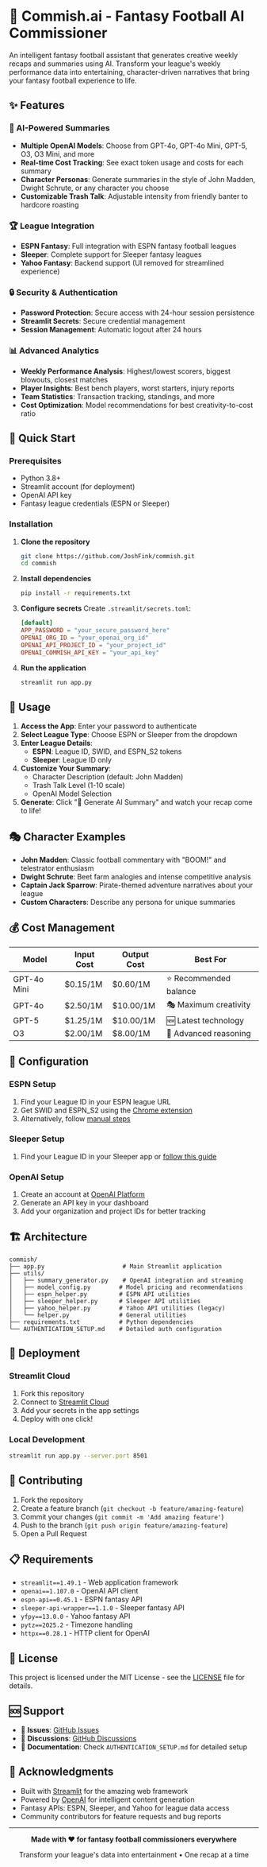 # 🏈 Commish.ai - Fantasy Football AI Commissioner

An intelligent fantasy football assistant that generates creative weekly recaps and summaries using AI. Transform your league's weekly performance data into entertaining, character-driven narratives that bring your fantasy football experience to life.

## ✨ Features

### 🤖 AI-Powered Summaries
- **Multiple OpenAI Models**: Choose from GPT-4o, GPT-4o Mini, GPT-5, O3, O3 Mini, and more
- **Real-time Cost Tracking**: See exact token usage and costs for each summary
- **Character Personas**: Generate summaries in the style of John Madden, Dwight Schrute, or any character you choose
- **Customizable Trash Talk**: Adjustable intensity from friendly banter to hardcore roasting

### 🏆 League Integration
- **ESPN Fantasy**: Full integration with ESPN fantasy football leagues
- **Sleeper**: Complete support for Sleeper fantasy leagues
- **Yahoo Fantasy**: Backend support (UI removed for streamlined experience)

### 🔒 Security & Authentication
- **Password Protection**: Secure access with 24-hour session persistence
- **Streamlit Secrets**: Secure credential management
- **Session Management**: Automatic logout after 24 hours

### 📊 Advanced Analytics
- **Weekly Performance Analysis**: Highest/lowest scorers, biggest blowouts, closest matches
- **Player Insights**: Best bench players, worst starters, injury reports
- **Team Statistics**: Transaction tracking, standings, and more
- **Cost Optimization**: Model recommendations for best creativity-to-cost ratio

## 🚀 Quick Start

### Prerequisites
- Python 3.8+
- Streamlit account (for deployment)
- OpenAI API key
- Fantasy league credentials (ESPN or Sleeper)

### Installation

1. **Clone the repository**
   ```bash
   git clone https://github.com/JoshFink/commish.git
   cd commish
   ```

2. **Install dependencies**
   ```bash
   pip install -r requirements.txt
   ```

3. **Configure secrets**
   Create `.streamlit/secrets.toml`:
   ```toml
   [default]
   APP_PASSWORD = "your_secure_password_here"
   OPENAI_ORG_ID = "your_openai_org_id"
   OPENAI_API_PROJECT_ID = "your_project_id"
   OPENAI_COMMISH_API_KEY = "your_api_key"
   ```

4. **Run the application**
   ```bash
   streamlit run app.py
   ```

## 📖 Usage

1. **Access the App**: Enter your password to authenticate
2. **Select League Type**: Choose ESPN or Sleeper from the dropdown
3. **Enter League Details**: 
   - **ESPN**: League ID, SWID, and ESPN_S2 tokens
   - **Sleeper**: League ID only
4. **Customize Your Summary**:
   - Character Description (default: John Madden)
   - Trash Talk Level (1-10 scale)
   - OpenAI Model Selection
5. **Generate**: Click "🤖 Generate AI Summary" and watch your recap come to life!

## 🎭 Character Examples

- **John Madden**: Classic football commentary with "BOOM!" and telestrator enthusiasm
- **Dwight Schrute**: Beet farm analogies and intense competitive analysis
- **Captain Jack Sparrow**: Pirate-themed adventure narratives about your league
- **Custom Characters**: Describe any persona for unique summaries

## 💰 Cost Management

| Model | Input Cost | Output Cost | Best For |
|-------|------------|-------------|----------|
| GPT-4o Mini | $0.15/1M | $0.60/1M | ⭐ Recommended balance |
| GPT-4o | $2.50/1M | $10.00/1M | 🎭 Maximum creativity |
| GPT-5 | $1.25/1M | $10.00/1M | 🆕 Latest technology |
| O3 | $2.00/1M | $8.00/1M | 🧠 Advanced reasoning |

## 🔧 Configuration

### ESPN Setup
1. Find your League ID in your ESPN league URL
2. Get SWID and ESPN_S2 using the [Chrome extension](https://chrome.google.com/webstore/detail/espn-private-league-key-a/bakealnpgdijapoiibbgdbogehhmaopn)
3. Alternatively, follow [manual steps](https://www.gamedaybot.com/help/espn_s2-and-swid/)

### Sleeper Setup
1. Find your League ID in your Sleeper app or [follow this guide](https://support.sleeper.com/en/articles/4121798-how-do-i-find-my-league-id)

### OpenAI Setup
1. Create an account at [OpenAI Platform](https://platform.openai.com/)
2. Generate an API key in your dashboard
3. Add your organization and project IDs for better tracking

## 🏗️ Architecture

```
commish/
├── app.py                      # Main Streamlit application
├── utils/
│   ├── summary_generator.py    # OpenAI integration and streaming
│   ├── model_config.py        # Model pricing and recommendations
│   ├── espn_helper.py         # ESPN API utilities
│   ├── sleeper_helper.py      # Sleeper API utilities
│   ├── yahoo_helper.py        # Yahoo API utilities (legacy)
│   └── helper.py              # General utilities
├── requirements.txt           # Python dependencies
└── AUTHENTICATION_SETUP.md    # Detailed auth configuration
```

## 🚀 Deployment

### Streamlit Cloud
1. Fork this repository
2. Connect to [Streamlit Cloud](https://streamlit.io/cloud)
3. Add your secrets in the app settings
4. Deploy with one click!

### Local Development
```bash
streamlit run app.py --server.port 8501
```

## 🤝 Contributing

1. Fork the repository
2. Create a feature branch (`git checkout -b feature/amazing-feature`)
3. Commit your changes (`git commit -m 'Add amazing feature'`)
4. Push to the branch (`git push origin feature/amazing-feature`)
5. Open a Pull Request

## 📋 Requirements

- `streamlit==1.49.1` - Web application framework
- `openai==1.107.0` - OpenAI API client
- `espn-api==0.45.1` - ESPN fantasy API
- `sleeper-api-wrapper==1.1.0` - Sleeper fantasy API
- `yfpy==13.0.0` - Yahoo fantasy API
- `pytz==2025.2` - Timezone handling
- `httpx==0.28.1` - HTTP client for OpenAI

## 📝 License

This project is licensed under the MIT License - see the [LICENSE](LICENSE) file for details.

## 🆘 Support

- 📧 **Issues**: [GitHub Issues](https://github.com/JoshFink/commish/issues)
- 💬 **Discussions**: [GitHub Discussions](https://github.com/JoshFink/commish/discussions)
- 📖 **Documentation**: Check `AUTHENTICATION_SETUP.md` for detailed setup

## 🙏 Acknowledgments

- Built with [Streamlit](https://streamlit.io/) for the amazing web framework
- Powered by [OpenAI](https://openai.com/) for intelligent content generation
- Fantasy APIs: ESPN, Sleeper, and Yahoo for league data access
- Community contributors for feature requests and bug reports

---

<div align="center">
  <p><strong>Made with ❤️ for fantasy football commissioners everywhere</strong></p>
  <p>Transform your league's data into entertainment • One recap at a time</p>
</div>